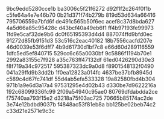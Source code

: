 9bc9edd5280cce1b
ba3006c5f21f6272
d92f1f2c264f0f1b
c5fe64a4e7e46b70
0b21d371f74b279b
819d53d634a66416
795706559a7bfd6f
de491c565b50f6ec
acef8c37d8bda627
4a5d66a85c95428c
d43bcf40a49eb6f1
ff4b97193fe99973
1fd9e5caf32de9b6
dc0f65195393d4d4
887074ffd9bfd0ec
91272d85fb9151d3
53c516c2eac40182
18b7556cacfd207e
46d0039e53f6dff7
4b9d61730d1bf7c8
e66d60d289116559
1dfc5ed5ef840715
529cc6c65a0030bf
9c5886f1194b70e1
2992a83155c7f928
a35c763ff47132df
61ed0426290d30e3
f8f719a34c972517
595387323dc9a0d8
f8901548132f0490
041a29ffd9b3dd2b
1f0ea12823a014fc
4637be37bfb8945d
c589c4d67fc741df
55d4ab5efa533328
19a82580fbd4b304
971b1a9e6d3a17a4
97531295e4d02b43
d330be7d9622216a
192c68099336fc99
2f09a54940c95ae0
80769dfdabdda2ce
f75740aa793f15e2
d3218a75f03ac725
70665b85174ac2de
3e74e12bdbd9037b
f4848ac53f81eb8a
bb125be02beb74c2
c33d21e2571e9c3c
